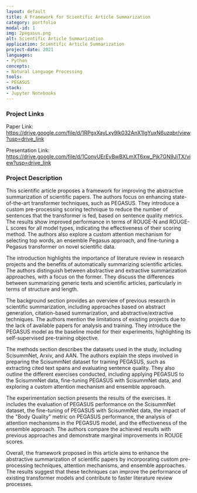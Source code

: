 ```yaml
---
layout: default
title: A Framework for Scientific Article Summarization
category: portfolio
modal-id: 1
img: 2pegasus.png
alt: Scientific Article Summarization
application: Scientific Article Summarization
project-date: 2021
languages:
- Python
concepts:
- Natural Language Processing
tools:
- PEGASUS
stack:
- Jupyter Notebooks
---
```

### Project Links

Paper Link: https://drive.google.com/file/d/1RPgxXayLxy9lk032AnX1IgYuxN6uzqbr/view?usp=drive_link

Presentation Link: https://drive.google.com/file/d/1ConyUErEyBwBXLmXT6xw_Pjk7GN9JiTX/view?usp=drive_link

### Project Description

This scientific article proposes a framework for improving the abstractive summarization of scientific papers. The authors focus on enhancing state-of-the-art transformer techniques, such as PEGASUS. They introduce a custom pre-processing scoring technique to reduce the number of sentences that the transformer is fed, based on sentence quality metrics. The results show improved performance in terms of ROUGE-N and ROUGE-L scores for all model types, indicating the effectiveness of their scoring method. The authors also explore a custom attention mechanism for selecting top words, an ensemble Pegasus approach, and fine-tuning a Pegasus transformer on novel scientific data.

The introduction highlights the importance of literature review in research projects and the benefits of automatically summarizing scientific articles. The authors distinguish between abstractive and extractive summarization approaches, with a focus on the former. They discuss the differences between summarizing generic texts and scientific articles, particularly in terms of structure and length.

The background section provides an overview of previous research in scientific summarization, including approaches based on abstract generation, citation-based summarization, and abstractive/extractive techniques. The authors mention the limitations of existing projects due to the lack of available papers for analysis and training. They introduce the PEGASUS model as the baseline model for their experiments, highlighting its self-supervised pre-training objective.

The methods section describes the datasets used in the study, including ScisummNet, Arxiv, and AAN. The authors explain the steps involved in preparing the ScisummNet dataset for training PEGASUS, such as extracting cited text spans and evaluating sentence quality. They also outline the different exercises conducted, including applying PEGASUS to the ScisummNet data, fine-tuning PEGASUS with ScisummNet data, and exploring a custom attention mechanism and ensemble approach.

The experimentation section presents the results of the exercises. It includes the evaluation of PEGASUS performance on the ScisummNet dataset, the fine-tuning of PEGASUS with ScisummNet data, the impact of the "Body Quality" metric on PEGASUS performance, the analysis of attention mechanisms in the PEGASUS model, and the effectiveness of the ensemble approach. The authors compare the achieved results with previous approaches and demonstrate marginal improvements in ROUGE scores.

Overall, the framework proposed in this article aims to enhance the abstractive summarization of scientific papers by incorporating custom pre-processing techniques, attention mechanisms, and ensemble approaches. The results suggest that these techniques can improve the performance of existing transformer models and contribute to faster literature review processes.
